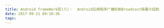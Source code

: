 ```yaml
---
title: Android frameWork层(八)：  Android应用程序广播机制Broadcast简要介绍和源码分析
date: 2017-09-21 09:10:36
tags:
---
```



<!-- more -->

